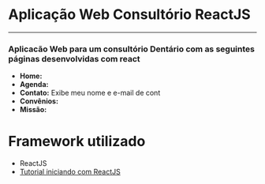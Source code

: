 #  **Aplicação Web Consultório ReactJS**
---
### Aplicacão Web para um consultório Dentário com as seguintes páginas desenvolvidas com react 
* **Home:** 
* **Agenda:** 
* **Contato:** Exibe meu nome e e-mail de cont
* **Convênios:**
* **Missão:**

# Framework utilizado
* ReactJS
* [Tutorial iniciando com ReactJS](https://www.visualdicas)
